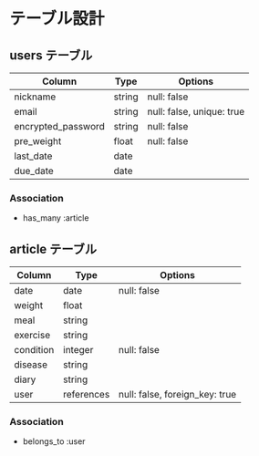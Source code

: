 # テーブル設計

## users テーブル

| Column             | Type   | Options                   |
| ------------------ | ------ | ------------------------- |
| nickname           | string | null: false               |
| email              | string | null: false, unique: true |
| encrypted_password | string | null: false               |
| pre_weight         | float  | null: false               |
| last_date          | date   |                           |
| due_date           | date   |                           |


### Association

- has_many :article

## article テーブル

| Column    | Type       | Options                        |
| --------- | ---------- | -----------                    |
| date      | date       | null: false                    |
| weight    | float      |                                |
| meal      | string     |                                |
| exercise  | string     |                                |
| condition | integer    | null: false                    |
| disease   | string     |                                |
| diary     | string     |                                |
| user      | references | null: false, foreign_key: true |

### Association

- belongs_to :user